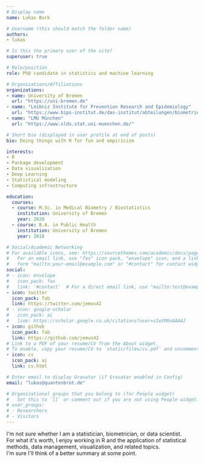 ```yaml
---
# Display name
name: Lukas Burk

# Username (this should match the folder name)
authors:
- lukas

# Is this the primary user of the site?
superuser: true

# Role/position
role: PhD candidate in statistics and machine learning

# Organizations/Affiliations
organizations:
- name: University of Bremen
  url: "https://uni-bremen.de"
- name: "Leibniz Institute for Prevention Research and Epidemiology"
  url: "https://www.bips-institut.de/das-institut/abteilungen/biometrie-und-edv/emmy-noether-nachwuchsgruppe-beyond-prediction-statistical-inference-with-machine-learning.html"
- name: "LMU München"
  url: "https://www.slds.stat.uni-muenchen.de/"

# Short bio (displayed in user profile at end of posts)
bio: Doing things with R for fun and empiricism

interests:
- R
- Package development
- Data visualization
- Deep Learning
- Statistical modeling
- Computing infrastructure

education:
  courses:
  - course: M.Sc. in Medical Biometry / Biostatistics
    institution: University of Bremen
    year: 2020
  - course: B.A. in Public Health
    institution: University of Bremen
    year: 2018

# Social/Academic Networking
# For available icons, see: https://sourcethemes.com/academic/docs/page-builder/#icons
#   For an email link, use "fas" icon pack, "envelope" icon, and a link in the
#   form "mailto:your-email@example.com" or "#contact" for contact widget.
social:
# - icon: envelope
#   icon_pack: fas
#   link: '#contact'  # For a direct email link, use "mailto:test@example.org".
- icon: twitter
  icon_pack: fab
  link: https://twitter.com/jemus42
# - icon: google-scholar
#   icon_pack: ai
#   link: https://scholar.google.co.uk/citations?user=sIwtMXoAAAAJ
- icon: github
  icon_pack: fab
  link: https://github.com/jemus42
# Link to a PDF of your resume/CV from the About widget.
# To enable, copy your resume/CV to `static/files/cv.pdf` and uncomment the lines below.
- icon: cv
  icon_pack: ai
  link: cv.html

# Enter email to display Gravatar (if Gravatar enabled in Config)
email: "lukas@quantenbrot.de"

# Organizational groups that you belong to (for People widget)
#   Set this to `[]` or comment out if you are not using People widget.
# user_groups:
# - Researchers
# - Visitors
---
```


I'm not sure whether I am a statistician, biometrician, or data scientist.  
For what it's worth, I enjoy working in R and the application of statistical methods, data management, visualization, and related topics.  
I'm sure I'll think of a better summary at some point.
